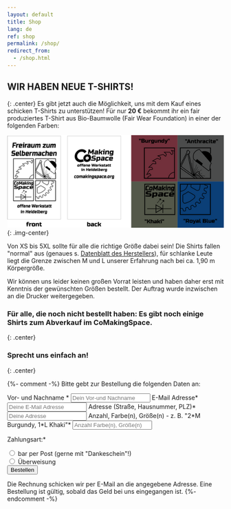 ```yaml
---
layout: default
title: Shop
lang: de
ref: shop
permalink: /shop/
redirect_from:
  - /shop.html
---
```


## WIR HABEN NEUE T-SHIRTS!
{: .center}
Es gibt jetzt auch die Möglichkeit, uns mit dem Kauf eines schicken T-Shirts zu unterstützen! Für nur **20&nbsp;€** bekommt ihr ein fair produziertes T-Shirt aus Bio-Baumwolle (Fair Wear Foundation) in einer der folgenden Farben:

![T-Shirt](/assets/images/tshirts.png){: .img-center}


Von XS bis 5XL sollte für alle die richtige Größe dabei sein! Die Shirts fallen "normal" aus (genaues s. [Datenblatt des Herstellers](https://www.stanleystella.com/de-de/product/attachment?productId=STTU758&attachmentName=Product+Sheet.pdf)), für schlanke Leute liegt die Grenze zwischen M und L unserer Erfahrung nach bei ca. 1,90 m Körpergröße.

Wir können uns leider keinen großen Vorrat leisten und haben daher erst mit Kenntnis der gewünschten Größen bestellt. Der Auftrag wurde inzwischen an die Drucker weitergegeben.

### Für alle, die noch nicht bestellt haben: Es gibt noch einige Shirts zum Abverkauf im CoMakingSpace. 
{: .center}
### Sprecht uns einfach an!
{: .center}


{%- comment -%}
Bitte gebt zur Bestellung die folgenden Daten an:
<form id="shop-form" class="shop-form" action="//contact.comakingspace.de/?success=%2Ferfolgreich-abgeschickt&failure=%2Fabschicken-fehlgeschlagen%2F" method="post" enctype="application/x-www-form-urlencoded">
    <input type="text" id="subject" name="subject" value="T-Shirt Bestellung von {name}" hidden/>
    <label for="name">Vor- und Nachname *</label>
    <input type="text" id="name" name="name" placeholder="Dein Vor-und Nachname" required>
    <label for="email">E-Mail Adresse*</label>
    <input type="email"  id="email" name="email" placeholder="Deine E-Mail Adresse" required>
    <label for="address">Adresse (Straße, Hausnummer, PLZ)*</label>
    <input type="text"  id="address" name="address" placeholder="Deine Adresse" required>
    <label for="count">Anzahl, Farbe(n), Größe(n) - z. B. "2*M Burgundy, 1*L Khaki"*</label>
    <input type="text"  id="count" name="count" placeholder="Anzahl Farbe(n), Größe(n)" required>
    <p>Zahlungsart:*</p>
    <input type="radio" id="cash" name="payment" value="Bar Zahlung" required>
    <label for="cash">bar per Post (gerne mit "Dankeschein"!)</label>
    <br>
    <input type="radio" id="wire_transfer" name="payment" value="Per Überweisung" required>
    <label for="wire_transfer">Überweisung</label><br>
    <input type="text" name="filter" style="display: none;">
    <input type="submit" value="Bestellen" />
</form>

Die Rechnung schicken wir per E-Mail an die angegebene Adresse. Eine Bestellung ist gültig, sobald das Geld bei uns eingegangen ist.
{%- endcomment -%}

